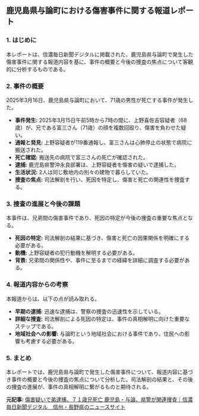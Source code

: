 ## 鹿児島県与論町における傷害事件に関する報道レポート

### 1. はじめに

本レポートは、信濃毎日新聞デジタルに掲載された、鹿児島県与論町で発生した傷害事件に関する報道内容を基に、事件の概要と今後の捜査の焦点について客観的に分析するものである。

### 2. 事件の概要

2025年3月16日、鹿児島県与論町において、71歳の男性が死亡する事件が発生した。

* **事件発生:** 2025年3月15日午前5時から7時の間に、上野喜佐吉容疑者（68歳）が、兄である富三さん（71歳）の顔を複数回殴り、傷害を負わせた疑い。
* **通報と発見:** 上野容疑者が119番通報し、富三さんは心肺停止の状態で病院に搬送された。
* **死亡確認:** 搬送先の病院で富三さんの死亡が確認された。
* **逮捕:** 鹿児島県警沖永良部署は、上野容疑者を傷害の疑いで逮捕した。
* **生活状況:** 2人は同じ敷地内の別々の建物で暮らしていた。
* **捜査の焦点:** 司法解剖を行い、死因を特定し、傷害と死亡の関連性を捜査する。

### 3. 捜査の進展と今後の課題

本事件は、兄弟間の傷害事件であり、死因の特定が今後の捜査の重要な焦点となる。

* **死因の特定:** 司法解剖の結果に基づき、傷害と死亡の因果関係を明確にする必要がある。
* **動機:** 上野容疑者の犯行動機を解明する必要がある。
* **背景:** 兄弟間の関係性や、事件に至るまでの経緯を詳細に調査する必要がある。

### 4. 報道内容からの考察

本報道からは、以下の点が読み取れる。

* **早期の逮捕:** 迅速な逮捕は、警察の捜査の迅速性を示している。
* **詳細な捜査:** 司法解剖による死因の特定は、事件の真相解明に向けた重要なステップである。
* **地域社会への影響:** 与論町という地域社会における事件であり、住民への影響も考慮する必要がある。

### 5. まとめ

本レポートでは、鹿児島県与論町で発生した傷害事件について、報道内容に基づき事件の概要と今後の捜査の焦点について分析した。司法解剖の結果と、その後の捜査の進展が、事件の真相解明に繋がるものと期待される。


**元記事:** [傷害疑いで弟逮捕、７１歳兄死亡 鹿児島・与論、県警が関連捜査｜信濃毎日新聞デジタル　信州・長野県のニュースサイト](https://www.shinmai.co.jp/news/article/CNTS2025031600486)